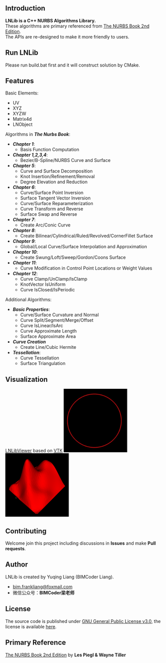 ## Introduction
**LNLib is a C++ NURBS Algorithms Library.** <br/>These algorithms are primary referenced from [The NURBS Book 2nd Edition](https://link.springer.com/book/10.1007/978-3-642-97385-7). <br/>The APIs are re-designed to make it more friendly to users.

## Run LNLib
Please run build.bat first and it will construct solution by CMake.

## Features
Basic Elements:
- UV
- XYZ
- XYZW
- Matrix4d
- LNObject

Algorithms in ***The Nurbs Book***:
- ***Chapter 1***:
    - Basis Function Computation
- ***Chapter 1,2,3,4***:
    - Bezier/B-Spline/NURBS Curve and Surface
- ***Chapter 5***:
    - Curve and Surface Decomposition
    - Knot Insertion/Refinement/Removal
    - Degree Elevation and Reduction
- ***Chapter 6***:
    - Curve/Surface Point Inversion
    - Surface Tangent Vector Inversion
    - Curve/Surface Reparameterization
    - Curve Transform and Reverse
    - Surface Swap and Reverse
- ***Chapter 7***:
    - Create Arc/Conic Curve
- ***Chapter 8***:
    - Create Bilinear/Cylindrical/Ruled/Revolved/CornerFillet Surface
- ***Chapter 9***:
    - Global/Local Curve/Surface Interpolation and Approximation
- ***Chapter 10***:
    - Create Swung/Loft/Sweep/Gordon/Coons Surface
- ***Chapter 11***:
    - Curve Modification in Control Point Locations or Weight Values
- ***Chapter 12***:
    - Curve Clamp/UnClamp/IsClamp
    - KnotVector IsUniform
    - Curve IsClosed/IsPeriodic

Additional Algorithms:  
- ***Basic Properties***:
    - Curve/Surface Curvature and Normal
    - Curve Split/Segment/Merge/Offset
    - Curve IsLinear/IsArc
    - Curve Approximate Length
    - Surface Approximate Area
- ***Curve Creation***
    - Create Line/Cubic Hermite
- ***Tessellation***:
    - Curve Tessellation
    - Surface Triangulation

## Visualization
[LNLibViewer](https://github.com/BIMCoderLiang/LNLibViewer) based on [VTK](https://vtk.org/)
<img src="data/curve.png" width=200 height=200><img src="data/surface.png" width=200 height=200>

## Contributing
Welcome join this project including discussions in **Issues** and make **Pull requests**.

## Author
LNLib is created by Yuqing Liang (BIMCoder Liang).

- bim.frankliang@foxmail.com
- 微信公众号：**BIMCoder梁老师**

## License
The source code is published under [GNU General Public License v3.0](https://www.gnu.org/licenses/), the license is available [here](LICENSE).

## Primary Reference
[The NURBS Book 2nd Edition](https://link.springer.com/book/10.1007/978-3-642-97385-7) by **Les Piegl & Wayne Tiller**
